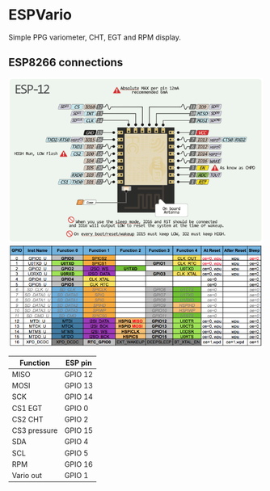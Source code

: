 # ESPVario
Simple PPG variometer, CHT, EGT and RPM display.

## ESP8266 connections

![ESP pinout](img/esp12e-pinout.png)
![ESP pinout](img/pin_functions.png)

| Function | ESP pin | 
| ------ | ------ |
| MISO  | GPIO 12 |
| MOSI  | GPIO 13 |
| SCK | GPIO 14 |
| CS1 EGT | GPIO 0  |
| CS2 CHT | GPIO 2  |
| CS3 pressure| GPIO 15 |
| SDA | GPIO 4 |
| SCL | GPIO 5 |
| RPM | GPIO 16 |
|Vario out|GPIO 1|
